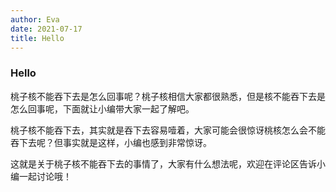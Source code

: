 ```yaml
---
author: Eva
date: 2021-07-17
title: Hello
---
```


### Hello

桃子核不能吞下去是怎么回事呢？桃子核相信大家都很熟悉，但是核不能吞下去是怎么回事呢，下面就让小编带大家一起了解吧。


桃子核不能吞下去，其实就是吞下去容易噎着，大家可能会很惊讶桃核怎么会不能吞下去呢？但事实就是这样，小编也感到非常惊讶。


这就是关于桃子核不能吞下去的事情了，大家有什么想法呢，欢迎在评论区告诉小编一起讨论哦！
